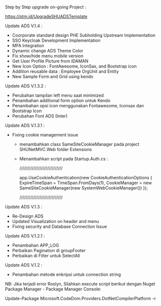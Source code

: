 Step by Step upgrade on-going Project : 

https://ptm.id/UpgradeSHUADSTemplate 

Update ADS V.1.4 :

- Coorporate standard design PHE Subholding Upstream Implementation
- SSO Keycloak Development Implementation
- MFA Integration
- Dynamic change ADS Theme Color
- Fix show/hide menu mobile version
- Get User Profile Picture from IDAMAN
- New Icon Option : FontAwesome, IconSax, and Bootstrap icon
- Addition reusable data : Employee OrgUnit and Entity
- New Sample Form and Grid using kendo

Update ADS V.1.3.2 :

- Perubahan tampilan left menu saat minimized
- Penambahan additional form option untuk Kendo
- Penambahan opsi icon menggunakan Fontawesome, Iconsax dan Bootstrap Icon
- Perubahan Font ADS (Inter)

Update ADS V.1.3.1 :

- Fixing cookie management issue
	* menambahkan class SameSiteCookieManager pada project SHUNetMVC.Web folder Extensions
	* Menambahkan script pada Startup.Auth.cs :

	  //////////////////////////// 

		app.UseCookieAuthentication(new CookieAuthenticationOptions
            	{
                	ExpireTimeSpan = TimeSpan.FromDays(1),
                	CookieManager = new SameSiteCookieManager(new SystemWebCookieManager())
            	});

	  ////////////////////////////

Update ADS V.1.3 :

- Re-Design ADS
- Updated Visualization on header and menu
- Fixing security and Database Connection Issue

Update ADS V.1.2.1 :

- Penambahan APP_LOG
- Perbaikan Pagination di groupFooter
- Perbaikan di Filter untuk SelectAll

Update ADS V.1.2 :

- Penambahan metode enkripsi untuk connection string


NB:
Jika terjadi error Roslyn, Silahkan execute script berikut dengan Nuget Package Manager - Package Manager Console:

Update-Package Microsoft.CodeDom.Providers.DotNetCompilerPlatform -r